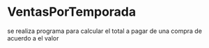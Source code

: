 # VentasPorTemporada
se realiza programa para calcular el total a pagar de una compra de acuerdo a el valor 
